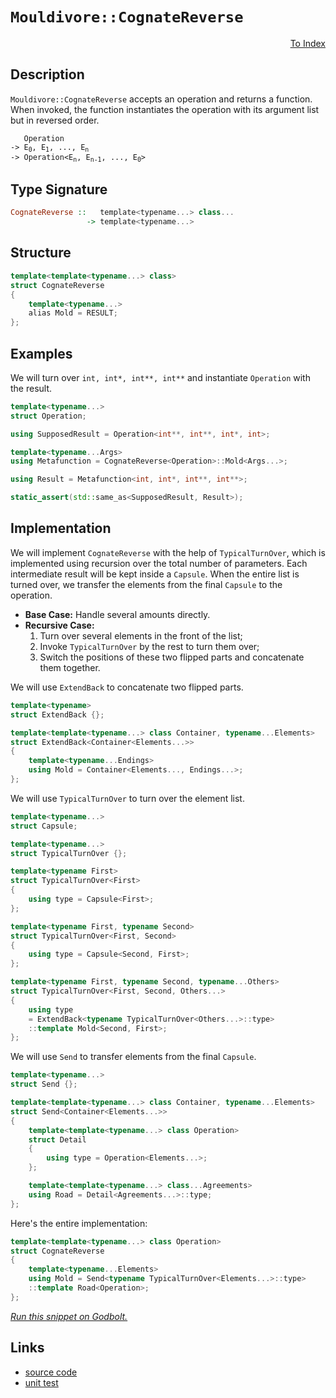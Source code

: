 <!-- Copyright 2024 Feng Mofan
SPDX-License-Identifier: Apache-2.0 -->

# `Mouldivore::CognateReverse`

<p style='text-align: right;'><a href="../../../facilities/metafunctions.md#mouldivore-cognate-reverse">To Index</a></p>

## Description

`Mouldivore::CognateReverse` accepts an operation and returns a function.
When invoked, the function instantiates the operation with its argument list but in reversed order.

<pre><code>   Operation
-> E<sub>0</sub>, E<sub>1</sub>, ..., E<sub>n</sub>
-> Operation&lt;E<sub>n</sub>, E<sub>n-1</sub>, ..., E<sub>0</sub>&gt;</code></pre>

## Type Signature

```Haskell
CognateReverse ::   template<typename...> class...
                 -> template<typename...>
```

## Structure

```C++
template<template<typename...> class>
struct CognateReverse
{
    template<typename...>
    alias Mold = RESULT;
};
```

## Examples

We will turn over `int, int*, int**, int**` and instantiate `Operation` with the result.

```C++
template<typename...>
struct Operation;

using SupposedResult = Operation<int**, int**, int*, int>;

template<typename...Args>
using Metafunction = CognateReverse<Operation>::Mold<Args...>;

using Result = Metafunction<int, int*, int**, int**>;

static_assert(std::same_as<SupposedResult, Result>);
```

## Implementation

We will implement `CognateReverse` with the help of `TypicalTurnOver`, which is implemented using recursion over the total number of parameters.
Each intermediate result will be kept inside a `Capsule`.
When the entire list is turned over, we transfer the elements from the final `Capsule` to the operation.

- **Base Case:** Handle several amounts directly.
- **Recursive Case:**
  1. Turn over several elements in the front of the list;
  2. Invoke `TypicalTurnOver` by the rest to turn them over;
  3. Switch the positions of these two flipped parts and concatenate them together.

We will use `ExtendBack` to concatenate two flipped parts.

```C++
template<typename>
struct ExtendBack {};

template<template<typename...> class Container, typename...Elements>
struct ExtendBack<Container<Elements...>>
{
    template<typename...Endings>
    using Mold = Container<Elements..., Endings...>;
};
```

We will use `TypicalTurnOver` to turn over the element list.

```C++
template<typename...>
struct Capsule;

template<typename...>
struct TypicalTurnOver {};

template<typename First>
struct TypicalTurnOver<First>
{
    using type = Capsule<First>;
};

template<typename First, typename Second>
struct TypicalTurnOver<First, Second>
{
    using type = Capsule<Second, First>;
};

template<typename First, typename Second, typename...Others>
struct TypicalTurnOver<First, Second, Others...>
{
    using type
    = ExtendBack<typename TypicalTurnOver<Others...>::type>
    ::template Mold<Second, First>;
};
```

We will use `Send` to transfer elements from the final `Capsule`.

```C++
template<typename...>
struct Send {};

template<template<typename...> class Container, typename...Elements>
struct Send<Container<Elements...>>
{
    template<template<typename...> class Operation>
    struct Detail
    {
        using type = Operation<Elements...>;
    };

    template<template<typename...> class...Agreements>
    using Road = Detail<Agreements...>::type;
};
```

Here's the entire implementation:

```C++
template<template<typename...> class Operation>
struct CognateReverse
{
    template<typename...Elements>
    using Mold = Send<typename TypicalTurnOver<Elements...>::type>
    ::template Road<Operation>;
};
```

[*Run this snippet on Godbolt.*](https://godbolt.org/#z:OYLghAFBqd5QCxAYwPYBMCmBRdBLAF1QCcAaPECAMzwBtMA7AQwFtMQByARg9KtQYEAysib0QXACx8BBAKoBnTAAUAHpwAMvAFYTStJg1DIApACYAQuYukl9ZATwDKjdAGFUtAK4sGIAKwAzKSuADJ4DJgAcj4ARpjEIAAcAOykAA6oCoRODB7evgHBmdmOAuGRMSzxiam2mPZlDEIETMQE%2BT5%2BQfWNuS1tBBXRcQnJaQqt7Z2FPZODw1U14wCUtqhexMjsHOaBEcjeWADUJoFuXo60hACeZ9gmGgCCewdHmKfnyJPoWFT3jxezwA9AAqcGg45uJjpBReejHCGg4GAgiYFjpAxos5uAg3dKMViYAB0pIBz0mxC8DihMLh9DOVmegMBYIhx2wqjRDHQFiYyAA1oiISiQcDjgB1D4AdzotGOXiUxwICDwCmOVC8DAcuWVqGOaG1TG5xo%2BBGl%2BvSgwUxNR6MxppxeIJzDY5KelOpBA5XNcfMFpxSVhSABFGSznmiMVjME77TGnfjCWxSbbAtgDQYFOqPIImBEEqRlUnXSTSdh6GxBAp3Z6aZzubz%2BQKcbnWgXiDiK%2BjGAQbWT0%2B6TEHAccx8r447zs7k2XidgeRFgDXB89xwrskZjgBZTzoT4hqGyfORTvnbtVvuposL/BGftph6BJkvUPh5kgpHHISuYXg0VPFGDrYtOJZEqmtYEFSNI/jygbBmGz4RoBk4gbiqGxqBLrgQOGaHEw2ZHnmHZFjOpaphevYrg8FJQV636uK2x4dl2lZURBg6rq%2BL7rkBCbThhibYSmuGZgR6oAPIEsQxq5O6651t6IaYO2tCjuOw48eu46KkuxYEgexxSQkskCKxPbVhxT5aWOw6IS%2B6ljnxU7odGLlkThj5idmqZPMAxCYBZfbyTpm7AMcABKqBMPuZyHspqk4n5AVBQ%2B9wgCAM7vq%2B9nIWy4LHAAKvieCiLQhWbAwEkAG4JH%2ByJ2m5aEeSJj6AopRUlWVFXEFVtXEPBdnZY1wGYbiYFsMcABieDEJMkHQd6xXpKVYg9X1CQ4jNc0EEOI5rqFekzoZ0KwvCY3bfNnEOW%2BSEfihTVjS1HyXQQpETR8P6GugC30ctq3lZVNWbecr1Fl9Ag/VxmmORuR1JiddLnTiEM8kWr0AndOXDZGglYbO02zZM73CZ9mDfSTs6phJKoJNR7V0TS/3dUD/VbUTb0MRTRm03NVksvtTzrrpW5ZQdtmBIeDZ%2Bs2QkE8za2syDbg0wgdNWRlWVceumsYTue4o%2BTkPoxzmM3bl935ZCHjAMwaIRZg/VKkiAHOc1ePjaTVneZJ0mmQwv00jbduYA7Tuxsygu8R7z0UWx1YhWOIvhbutCxZLDE8nLpadStLO9cDZ5uJRlm4ZrSaJ8cuuPZF0VQyrftNGbAsW0CTxW0inf/qyX6FZgkzqi7PddyPDX3a82rvJ8FxXLcQ64492eeYH3rGTJTdY4Cyffl46QlJg6AO/S3pxUZjdyecEQEOCRZXzfxx37fgjN/dbtPR9vnEMu7rb9uKlMJqbUTQTqoFtqaMOdMxpr39ulEAqd65PC/mla6yFt5H3hCfDOf9WiAJ1GZS%2Bggn7XyIffO%2BoIX5t3mI4ZAAB9cSCQCAQB%2BBlBQRI6ErjcEIXe%2B9D79wwUWdBtBdrphWIyDgaxaCcH8LwPwHAtCkFQJwNw1hrDHAUBsLYHw9g8FIAQTQ4i1gCgCGYYkKQzCSCSEkfwGgACc/gzAaAAGxJGCJIjgkheAsAkBoDQpBZHyMURwXgCgQC%2BL0XI8RpA4CwBgIgEAGwCDpEuOQSgaAMR0ASFEIknBVBJEcQAWkcZIY4wBkDIGOFIYkZheAH0ICQPA6A9D8EECIMQ7ApAyEEIoFQ6gImkF0FwUg0oZLpE4DwCRUiZH6IUZwCSlwknelQFQY4uSClFJKWUipkgqnHAgB4dJ9ABraJWLwcJWg1gQCQGklahyUkQGuRkxIwApBmD4HQNEc1KCxGmbECIbQbhjN4L85gxAbgSViNocm4SdFpMvBJBgtAAV9KwLELwwBoS0FoCE7gvAsAsEMMAcQyLZpQrwLVbF8jMCqHJpcHYOir4NGmdcWIMlQUeCwNMqCeAvE4tIP1WIWRMDKXxUYa4Rh9FrCoAYZcAA1PAmBpTGVkTo5pwgyrtOkKq7pahpkDP0ASlAKjLD6DwLEEJkA1ioHSE0bF%2BSfhxVMJYawDjeCoH6sQBp/d4BrDsKS5wEBXAzD8IMsIBYlhjEGSUHIAgg16CjU0RYoxEiDN9Xg5oUwOieC6HoVNTQBjtETdUCNtgM2xpTRmwtywuA%2Bo0dsCQEyODSL8dMwJKy8mFOKaU8plSzC7NwHUo5ZhAjVtORKtYasYpjAgIYkAkhAjEhsYEFIkgNCSHMY4nx/hHE2P0JwDxpAvHDuJI4rgzibFJFPf4SQXB/CLscc2vpgTgmhN0RKqJsTLnxPmckig9zUAHMydkjgbQWDVRSPkpgYktxcBscSLgxJKX4CIB6xpgzVWtPEB0rVSgdV9N0K84ZMJAUNqbf411szv2LOWSBsDEGoPhRg3BhDuz9k3LqnsMwJzX0RIuVc/9bGyC/oeYckANHwP4SMDBrgviaBCLpl8n5fzQWAtIMC/54LIUOBU7C3s8LEXTJRWijFWKVN4oJUS%2BR%2BAAo6nJdMqlNK0QqYZW4%2BRzLWU3HZTseRXKeU6P5YK4V5mlxvqlUwWV8rFUuhU%2Bh9VEhNWyG1b0%2BR%2BH9XisdVYY1zLzXToUda3Itr7WS3S86gJ7rPXZZ9Q0P1fgA08jLSEHklbi3xtyPVlr5Qw1JpzVVtN%2BbM0FGDb0arfWmvJpLYMer8wC2daLcmmtmw63Vt3Y2qZj7ODHDE3RiTDHYPwY0H2pDJBThDpHdx8547MCTsSDltx%2B7D2wdXSkW9KQUiBDXZIIpgyyMzKCbYF9ZzInRLiQkhZdzhOAbYJwED6yWAKGquU6qjGYyTBqYdlDTTZAYY1Z0%2BQOGks6BAMEQjoycUkdWwEijiTLjHCWRt4gLAYdw4R0j00kwWP8cecdwIgQuMA94ygDntyhOC7GPDveNDEc2JocjggdD6dFLeXJz5EBvl9LU8p3l6uwUQqhdp/9cKEVIss5gVF6KxAmd5WZ0VXncUkps16vp9nkC0qc4IRlfS3P/M85yj1vneD%2BaUIF0VwWeN8GlQoOVCqlXRcx7FrDCW8e6sJ6l4wRqbBZe9blm1nBgTMOK5YF1CiytYAq0NtNLg6tZsKCGxrM2q0ZCyNGvIVfBvtYYKN7rfQBB9cmz1vNFa6/Fqm/17N5aFiD7m%2BsBb7SycPopxwOnDPimw/h8cSXxIZcHYHVz07fOLtXcoA2u7IAzCwe5/4ax16fHc5SM4uf5HfshLCWO0gRjJApCqU9rgUgbGPcXVwNINxQIcnB/UdHjBtape/H7MA87PlOmXIWdIAA%3D%3D%3D)

## Links

- [source code](../../../../conceptrodon/descend/mouldivore/cognate_reverse.hpp)
- [unit test](../../../../tests/unit/metafunctions/mouldivore/cognate_reverse.test.hpp)
